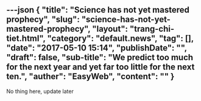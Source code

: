---json
{
    "title": "Science has not yet mastered prophecy",
    "slug": "science-has-not-yet-mastered-prophecy",
    "layout": "trang-chi-tiet.html",
    "category": "default.news",
    "tag": [],
    "date": "2017-05-10 15:14",
    "publishDate": "",
    "draft": false,
    "sub-title": "We predict too much for the next year and yet far too little for the next ten.",
    "auther": "EasyWeb",
    "__content__": ""
}
---
<p>No thing here, update later</p>
